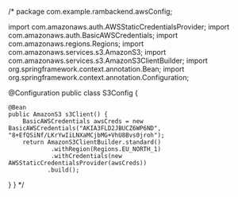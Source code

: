 /* package com.example.rambackend.awsConfig;

import com.amazonaws.auth.AWSStaticCredentialsProvider;
import com.amazonaws.auth.BasicAWSCredentials;
import com.amazonaws.regions.Regions;
import com.amazonaws.services.s3.AmazonS3;
import com.amazonaws.services.s3.AmazonS3ClientBuilder;
import org.springframework.context.annotation.Bean;
import org.springframework.context.annotation.Configuration;

@Configuration
public class S3Config {


    @Bean
    public AmazonS3 s3Client() {
        BasicAWSCredentials awsCreds = new BasicAWSCredentials("AKIA3FLD2JBUCZ6WP6ND", "8+EfQSiNf/LKrYwIiLNXaMCjbMG+VhU8Bvs0jroh");
        return AmazonS3ClientBuilder.standard()
                .withRegion(Regions.EU_NORTH_1)
                .withCredentials(new AWSStaticCredentialsProvider(awsCreds))
               .build();
}
}
*/
